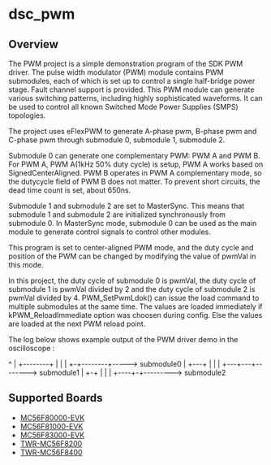 # dsc_pwm

## Overview
The PWM project is a simple demonstration program of the SDK PWM driver.
The pulse width modulator (PWM) module contains PWM submodules, each of which is set up to control a single half-bridge power stage.
Fault channel support is provided. This PWM module can generate various switching patterns, including highly sophisticated waveforms.
It can be used to control all known Switched Mode Power Supplies (SMPS) topologies.

The project uses eFlexPWM to generate A-phase pwm, B-phase pwm and C-phase pwm through submodule 0, submodule 1, submodule 2.

Submodule 0 can generate one complementary PWM: PWM A and PWM B. For PWM A, PWM A(1kHz 50% duty cycle) is setup, PWM A works
based on SignedCenterAligned. PWM B operates in PWM A complementary mode, so the dutycycle field of PWM B does not matter.
To prevent short circuits, the dead time count is set, about 650ns.

Submodule 1 and submodule 2 are set to MasterSync. This means that submodule 1 and submodule 2 are initialized synchronously
from submodule 0. In MasterSync mode, submodule 0 can be used as the main module to generate control signals to control
other modules.

This program is set to center-aligned PWM mode, and the duty cycle and position of the PWM can be changed by modifying the
value of pwmVal in this mode.

In this project, the duty cycle of submodule 0 is pwmVal, the duty cycle of submodule 1 is pwmVal divided by 2 and the duty
cycle of submodule 2 is pwmVal divided by 4. PWM_SetPwmLdok() can issue the load command to multiple submodules at the same time.
The values are loaded immediately if kPWM_ReloadImmediate option was choosen during config. Else the values are loaded at the
next PWM reload point.

The log below shows example output of the PWM driver demo in the oscilloscope :

  ^
  | +--------+
  | |        |
  +-+--------+----->     submodule0
  |   +---+
  |   |   |
  +---+---+-------->     submodule1
  |    +-+
  |    | |
  +----+-+--------->     submodule2

## Supported Boards
- [MC56F80000-EVK](../../_boards/mc56f80000evk/driver_examples/pwm/example_board_readme.md)
- [MC56F81000-EVK](../../_boards/mc56f81000evk/driver_examples/pwm/example_board_readme.md)
- [MC56F83000-EVK](../../_boards/mc56f83000evk/driver_examples/pwm/example_board_readme.md)
- [TWR-MC56F8200](../../_boards/twrmc56f8200/driver_examples/pwm/example_board_readme.md)
- [TWR-MC56F8400](../../_boards/twrmc56f8400/driver_examples/pwm/example_board_readme.md)
